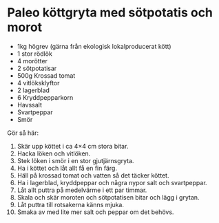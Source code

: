 Paleo köttgryta med sötpotatis och morot
========================================

- 1kg högrev (gärna från ekologisk lokalproducerat kött)
- 1 stor rödlök
- 4 morötter
- 2 sötpotatisar
- 500g Krossad tomat
- 4 vitlöksklyftor
- 2 lagerblad
- 6 Kryddpepparkorn
- Havssalt
- Svartpeppar
- Smör

Gör så här:
1. Skär upp köttet i ca 4×4 cm stora bitar.
2. Hacka löken och vitlöken.
3. Stek löken i smör i en stor gjutjärnsgryta.
4. Ha i köttet och låt allt få en fin färg.
5. Häll på krossad tomat och vatten så det täcker köttet.
6. Ha i lagerblad, kryddpeppar och några nypor salt och svartpeppar.
7. Låt allt puttra på medelvärme i ett par timmar.
8. Skala och skär moroten och sötpotatisen bitar och lägg i grytan.
9. Låt puttra till rotsakerna känns mjuka.
10. Smaka av med lite mer salt och peppar om det behövs.
